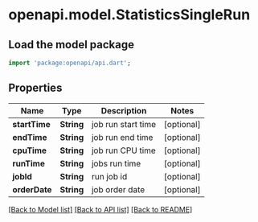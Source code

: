 # openapi.model.StatisticsSingleRun

## Load the model package
```dart
import 'package:openapi/api.dart';
```

## Properties
Name | Type | Description | Notes
------------ | ------------- | ------------- | -------------
**startTime** | **String** | job run start time | [optional] 
**endTime** | **String** | job run end time | [optional] 
**cpuTime** | **String** | job run CPU time | [optional] 
**runTime** | **String** | jobs run time | [optional] 
**jobId** | **String** | run job id | [optional] 
**orderDate** | **String** | job order date | [optional] 

[[Back to Model list]](../README.md#documentation-for-models) [[Back to API list]](../README.md#documentation-for-api-endpoints) [[Back to README]](../README.md)


